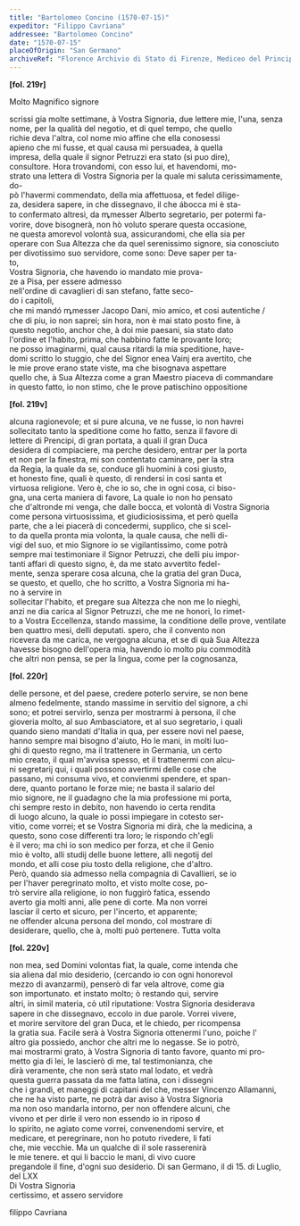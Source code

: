 ```yaml
---
title: "Bartolomeo Concino (1570-07-15)"
expeditor: "Filippo Cavriana"
addressee: "Bartolomeo Concino"
date: "1570-07-15"
placeOfOrigin: "San Germano"
archiveRef: "Florence Archivio di Stato di Firenze, Mediceo del Principato, 551, fols. 219r-220v"
---
```



**[fol. 219r]**

Molto Magnifico  signore

  
scrissi gia molte settimane, à Vostra Signoria, due lettere mie, l'una, senza   
nome, per la qualità del negotio, et di quel tempo, che quello   
richie deva l'altra, col nome mio affine che ella conosessi   
apieno che mi fusse, et qual causa mi persuadea, à quella   
impresa, della quale il signor Petruzzi era stato (si puo dire),   
consultore. Hora trovandomi, con esso lui, et havendomi, mo-  
strato una lettera  di Vostra Signoria  per la quale mi saluta cerissimamente, do-  
pò l'havermi commendato, della mia affettuosa, et fedel dilige-  
za, desidera sapere, in che dissegnavo, il che ábocca mi è sta-  
to confermato altresì, da ꝳmesser Alberto segretario, per potermi fa-  
vorire, dove bisognerà, non  hò voluto sperare questa occasione,   
ne questa amorevol volontà sua, assicurandomi, che ella sia per   
operare con Sua Altezza  che da quel serenissimo  signore, sia conosciuto   
per divotissimo suo servidore, come sono: Deve saper per ta-  
to,   
Vostra Signoria, che havendo io mandato mie prova-  
ze a Pisa, per essere admesso   
nell'ordine di cavaglieri di san stefano, fatte seco-  
do i capitoli,   
che mi mandó ꝳmesser Jacopo Dani, mio amico, et cosi autentiche /   
che di piu, io non saprei; sin hora, non  è mai stato posto fine, à   
questo negotio, anchor che, à doi mie paesani, sia stato dato   
l'ordine et l'habito, prima, che habbino fatte le provante loro;   
ne posso imaginarmi, qual causa ritardi la mia speditione, have-  
domi scritto lo stuggio, che del Signor enea Vainj era avertito, che   
le mie prove erano state viste, ma che bisognava aspettare   
quello che, à Sua Altezza  come a gran Maestro piaceva di commandare   
in questo fatto, io non  stimo, che le prove patischino oppositione


**[fol. 219v]**

  
alcuna ragionevole; et si pure alcuna, ve ne fusse, io non  havrei   
sollecitato tanto la speditione come ho fatto, senza il favore di   
lettere di Prencipi, di gran portata, a quali il gran Duca   
desidera di compiaciere, ma perche desidero, entrar per la porta   
et non  per la finestra, mi son contentato caminare, per la stra  
da Regia, la quale da se, conduce gli huomini à cosi giusto,   
et honesto fine, quali è questo, di rendersi in cosi santa et   
virtuosa religione. Vero è, che io so, che in ogni cosa, ci biso-  
gna, una certa maniera di favore, La quale io non  ho pensato  
che d'altronde mi venga, che dalle bocca, et volontà di Vostra Signoria   
come persona virtuosissima, et giudiciosissima, et però quella   
parte, che a lei piacerà di concedermi, supplico, che si scel-  
to da quella pronta mia volonta, la quale causa, che nelli di-  
vigi del suo, et mio Signore  io se vigilantissimo, come potrà   
sempre mai testimoniare il Signor Petruzzi, che delli piu impor-  
tanti affari di questo signo, è, da me stato avvertito fedel-  
mente, senza sperare cosa alcuna, che la gratia del gran Duca,   
se questo, et quello, che ho scritto, a Vostra Signoria  mi ha-  
no à servire in   
sollecitar l'habito, et pregare sua Altezza  che non me lo nieghi,   
anzi ne dia carica al Signor Petruzzi, che me ne honori, lo rimet-  
to a Vostra Eccellenza, stando massime, la conditione delle prove, ventilate   
ben quattro mesi, delli deputati. spero, che il convento non   
ricevera da me carica, ne vergogna alcuna, et se di quà Sua Altezza   
havesse bisogno dell'opera mia, havendo io molto piu commodità   
che altri non  pensa, se per la lingua, come per la cognosanza,


**[fol. 220r]**

  
delle persone, et del paese, credere poterlo servire, se non  bene   
almeno fedelmente, stando massime in servitio del signore, a chi   
sono; et potrei servirlo, senza per mostrarmi à persona, il che   
gioveria molto, al suo Ambasciatore, et al suo segretario, i quali   
quando  sieno mandati d'Italia in qua, per essere novi nel paese,   
hanno sempre mai bisogno d'aiuto, Ho le mani, in molti luo-  
ghi di questo regno, ma il trattenere in Germania, un certo   
mio creato, il qual m'avvisa spesso, et il trattenermi con alcu-  
ni segretarij qui, i quali possono avertirmi delle cose che   
passano, mi consuma vivo, et convienmi spendere, et span-  
dere, quanto portano le forze mie; ne basta il salario del   
mio signore, ne il guadagno che la mia professione mi porta,   
chi sempre resto in debito, non  havendo io certa rendita   
di luogo alcuno, la quale io possi impiegare in cotesto ser-  
vitio, come vorrei; et se Vostra Signoria  mi dirà, che la medicina, a   
questo, sono cose differenti tra loro; le rispondo ch'egli   
è il vero; ma chi io son medico per forza, et che il Genio   
mio è volto, alli studij delle buone lettere, alli negotij del   
mondo, et alli cose piu tosto della religione, che d'altro.   
Però, quando  sia admesso nella compagnia di Cavallieri, se io   
per l'haver peregrinato molto, et visto molte cose, po-  
trò servire alla religione, io non  fuggirò fatica, essendo   
averto gia molti anni, alle pene di corte. Ma non  vorrei   
lasciar il certo et sicuro, per l'incerto, et apparente;   
ne offender alcuna persona del mondo, col mostrare di   
desiderare, quello, che à, molti può pertenere. Tutta volta


**[fol. 220v]**

  
non  mea, sed Domini volontas fiat, la quale, come intenda che   
sia aliena dal mio desiderio, (cercando io con ogni  honorevol   
mezzo di avanzarmi), penserò di far vela altrove, come gia   
son importunato. et instato molto; ò restando qui, servire   
altri, in simil materia, co̍ util riputatione: Vostra Signoria  desiderava   
sapere in che dissegnavo, eccolo in due parole. Vorrei vivere,   
et morire servitore del gran Duca, et le chiedo, per ricompensa   
la gratia sua. Facile serà à Vostra Signoria  ottenermi l'uno, poiche l'   
altro gia possiedo, anchor che altri me lo negasse. Se io potrò,   
mai mostrarmi grato, à Vostra Signoria  di tanto favore, quanto mi pro-  
metto gia di lei, le lascierò di me, tal testimonianza, che   
dirà veramente, che non serà stato mal lodato, et vedrà   
questa guerra passata da me fatta latina, con i dissegni   
che i grandi, et maneggi di capitani del che, messer Vincenzo Allamanni, che ne ha visto parte, ne potrà dar aviso à Vostra Signoria   
ma non  oso mandarla intorno, per non  offendere alcuni, che   
vivono et per dirle il vero non  essendo io in riposo d̵   
lo spirito, ne agiato come vorrei, convenendomi servire, et   
medicare, et peregrinare, non  ho potuto rivedere, li fati   
che, mie vecchie. Ma un qualche di il sole rasserenirà   
le mie tenere. et qui li baccio le mani, di vivo cuore   
pregandole il fine, d'ogni suo desiderio. Di san Germano, il di 15. di Luglio, del LXX  
Di Vostra Signoria   
certissimo, et assero servidore

filippo Cavriana

